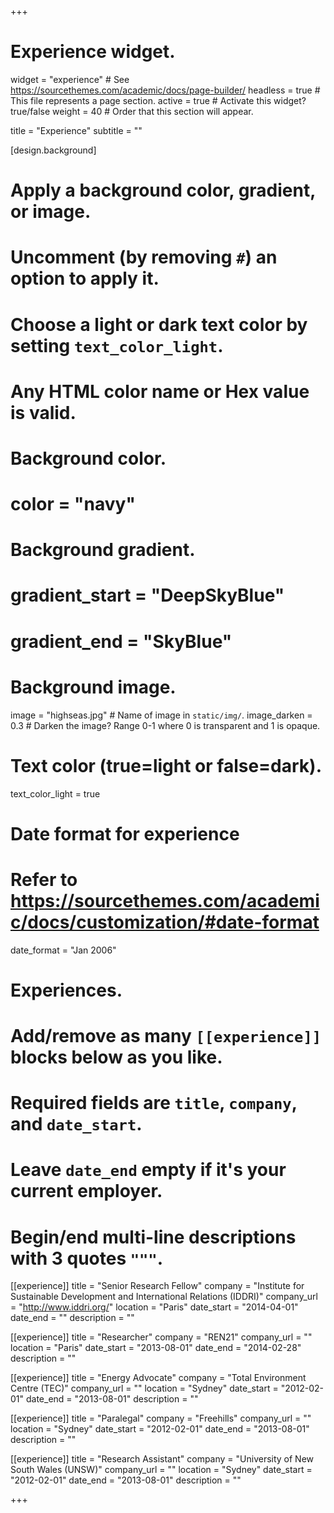 +++
# Experience widget.
widget = "experience"  # See https://sourcethemes.com/academic/docs/page-builder/
headless = true  # This file represents a page section.
active = true  # Activate this widget? true/false
weight = 40  # Order that this section will appear.

title = "Experience"
subtitle = ""

[design.background]
  # Apply a background color, gradient, or image.
  #   Uncomment (by removing `#`) an option to apply it.
  #   Choose a light or dark text color by setting `text_color_light`.
  #   Any HTML color name or Hex value is valid.

  # Background color.
  # color = "navy"
  
  # Background gradient.
  # gradient_start = "DeepSkyBlue"
  # gradient_end = "SkyBlue"
  
  # Background image.
  image = "highseas.jpg"  # Name of image in `static/img/`.
  image_darken = 0.3  # Darken the image? Range 0-1 where 0 is transparent and 1 is opaque.

  # Text color (true=light or false=dark).
  text_color_light = true

# Date format for experience
#   Refer to https://sourcethemes.com/academic/docs/customization/#date-format
date_format = "Jan 2006"

# Experiences.
#   Add/remove as many `[[experience]]` blocks below as you like.
#   Required fields are `title`, `company`, and `date_start`.
#   Leave `date_end` empty if it's your current employer.
#   Begin/end multi-line descriptions with 3 quotes `"""`.

[[experience]]
  title = "Senior Research Fellow"
  company = "Institute for Sustainable Development and International Relations (IDDRI)"
  company_url = "http://www.iddri.org/"
  location = "Paris"
  date_start = "2014-04-01"
  date_end = ""
  description = ""

[[experience]]
  title = "Researcher"
  company = "REN21"
  company_url = ""
  location = "Paris"
  date_start = "2013-08-01"
  date_end = "2014-02-28"
  description = ""

[[experience]]
  title = "Energy Advocate"
  company = "Total Environment Centre (TEC)"
  company_url = ""
  location = "Sydney"
  date_start = "2012-02-01"
  date_end = "2013-08-01"
  description = ""

[[experience]]
  title = "Paralegal"
  company = "Freehills"
  company_url = ""
  location = "Sydney"
  date_start = "2012-02-01"
  date_end = "2013-08-01"
  description = ""

[[experience]]
  title = "Research Assistant"
  company = "University of New South Wales (UNSW)"
  company_url = ""
  location = "Sydney"
  date_start = "2012-02-01"
  date_end = "2013-08-01"
  description = ""

+++
